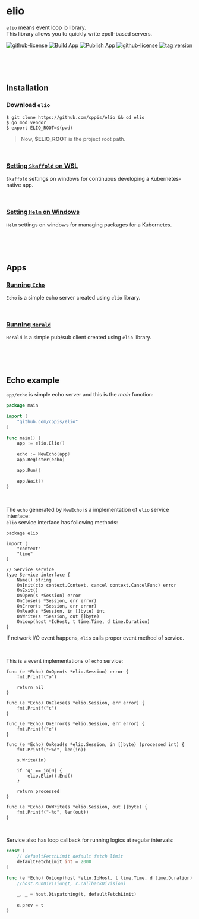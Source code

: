 # elio  
`elio` means event loop io library.  
This library allows you to quickly write epoll-based servers.  

[![github-license](https://img.shields.io/github/license/cppis/elio)](https://img.shields.io/github/license/cppis/elio)
[![Build App](https://github.com/cppis/elio/actions/workflows/build-app.yml/badge.svg)](https://github.com/cppis/elio/actions/workflows/build-app.yml/badge.svg)
[![Publish App](https://github.com/cppis/elio/actions/workflows/publish-app.yml/badge.svg?tag=v0.1.7)](https://github.com/cppis/elio/actions/workflows/publish-app.yml)
[![github-license](https://img.shields.io/github/go-mod/go-version/cppis/elio)](https://img.shields.io/github/go-mod/go-version/cppis/elio)
[![tag version](https://img.shields.io/github/v/tag/cppis/elio)](https://img.shields.io/github/v/tag/cppis/elio)

<br/><br/><br/>

## Installation  
### Download `elio`  
```shell
$ git clone https://github.com/cppis/elio && cd elio
$ go mod vendor
$ export ELIO_ROOT=$(pwd)
```

> Now, **$ELIO_ROOT** is the project root path.  

<br/>

### [Setting `Skaffold` on WSL](docs/setting.skaffold.md)  
`Skaffold` settings on windows for continuous developing a Kubernetes-native app.  

<br/>

### [Setting `Helm` on Windows](docs/setting.helm.md)  
`Helm` settings on windows for managing packages for a Kubernetes.  

<br/><br/><br/>

## Apps  
### [Running `Echo`](app/echo/README.md)  
`Echo` is a simple echo server created using `elio` library.  

<br/>

### [Running `Herald`](app/herald/README.md)  
`Herald` is a simple pub/sub client created using `elio` library.  

<br/><br/><br/>

## Echo example  
`app/echo` is simple echo server and this is the *main* function:  
```go
package main

import (
	"github.com/cppis/elio"
)

func main() {
	app := elio.Elio()

	echo := NewEcho(app)
	app.Register(echo)

	app.Run()

	app.Wait()
}
```

<br/>

The `echo` generated by `NewEcho` is a implementation of `elio` service interface:  
`elio` service interface has following methods:  

```golang
package elio

import (
	"context"
	"time"
)

// Service service
type Service interface {
	Name() string
	OnInit(ctx context.Context, cancel context.CancelFunc) error
	OnExit()
	OnOpen(s *Session) error
	OnClose(s *Session, err error)
	OnError(s *Session, err error)
	OnRead(s *Session, in []byte) int
	OnWrite(s *Session, out []byte)
	OnLoop(host *IoHost, t time.Time, d time.Duration)
}
```

If network I/O event happens, `elio` calls proper event method of service.  

<br/>

This is a event implementations of `echo` service:  
```golang
func (e *Echo) OnOpen(s *elio.Session) error {
	fmt.Printf("o")

	return nil
}

func (e *Echo) OnClose(s *elio.Session, err error) {
	fmt.Printf("c")
}

func (e *Echo) OnError(s *elio.Session, err error) {
	fmt.Printf("e")
}

func (e *Echo) OnRead(s *elio.Session, in []byte) (processed int) {
	fmt.Printf("+%d", len(in))

	s.Write(in)

	if 'q' == in[0] {
		elio.Elio().End()
	}

	return processed
}

func (e *Echo) OnWrite(s *elio.Session, out []byte) {
	fmt.Printf("-%d", len(out))
}
```

<br/>

Service also has loop callback for running logics at regular intervals:  

```go
const (
	// defaultFetchLimit default fetch limit
	defaultFetchLimit int = 2000
)

func (e *Echo) OnLoop(host *elio.IoHost, t time.Time, d time.Duration) {
	//host.RunDivision(t, r.callbackDivision)

	_, _ = host.Dispatching(t, defaultFetchLimit)

	e.prev = t
}
```
